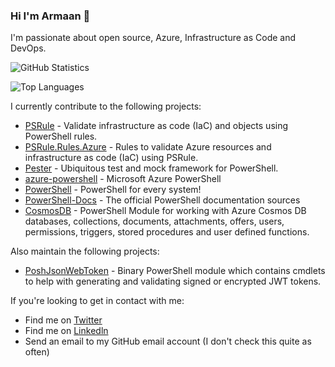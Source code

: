 ### Hi I'm Armaan 👋

I'm passionate about open source, Azure, Infrastructure as Code and DevOps.

![GitHub Statistics](https://github-readme-stats.vercel.app/api?username=ArmaanMcleod&theme=tokyonight)

![Top Languages](https://github-readme-stats.vercel.app/api/top-langs/?username=ArmaanMcleod&theme=tokyonight&layout=compact)

I currently contribute to the following projects:

- [PSRule] - Validate infrastructure as code (IaC) and objects using PowerShell rules.
- [PSRule.Rules.Azure] - Rules to validate Azure resources and infrastructure as code (IaC) using PSRule.
- [Pester] - Ubiquitous test and mock framework for PowerShell.
- [azure-powershell] - Microsoft Azure PowerShell
- [PowerShell] - PowerShell for every system!
- [PowerShell-Docs] - The official PowerShell documentation sources
- [CosmosDB] - PowerShell Module for working with Azure Cosmos DB databases, collections, documents, attachments, offers, users, permissions, triggers, stored procedures and user defined functions.

Also maintain the following projects:

- [PoshJsonWebToken] - Binary PowerShell module which contains cmdlets to help with generating and validating signed or encrypted JWT tokens.

If you're looking to get in contact with me:

- Find me on [Twitter]
- Find me on [Linkedln]
- Send an email to my GitHub email account (I don't check this quite as often)

[PSRule]: https://github.com/microsoft/PSRule
[PSRule.Rules.Azure]: https://github.com/Azure/PSRule.Rules.Azure
[Pester]: https://github.com/pester/Pester
[azure-powershell]: https://github.com/Azure/azure-powershell
[PowerShell]: https://github.com/PowerShell/PowerShell
[Twitter]: https://twitter.com/McleodArmaan
[Linkedln]: https://www.linkedin.com/in/armaan-mcleod-533452137/
[CosmosDB]: https://github.com/PlagueHO/CosmosDB
[PowerShell-Docs]: https://github.com/MicrosoftDocs/PowerShell-Docs
[PoshJsonWebToken]: https://github.com/ArmaanMcleod/PoshJsonWebToken

